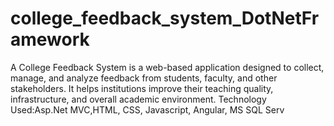 # college_feedback_system_DotNetFramework
A College Feedback System is a web-based application designed to collect, manage, and analyze
feedback from students, faculty, and other stakeholders. It helps institutions improve their teaching
quality, infrastructure, and overall academic environment.
Technology Used:Asp.Net MVC,HTML, CSS, Javascript, Angular, MS SQL Serv
